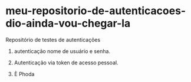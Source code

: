 # meu-repositorio-de-autenticacoes-dio-ainda-vou-chegar-la
Repositório de testes de autenticações

1. autenticação nome de usuário e senha.
2. Autenticação via token de acesso pessoal.

3. È Phoda
